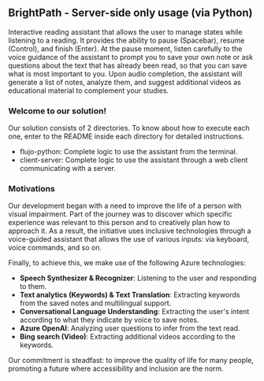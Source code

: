 ## BrightPath - Server-side only usage (via Python)

Interactive reading assistant that allows the user to manage states while listening to a reading. It provides the ability to pause (Spacebar), resume (Control), and finish (Enter). At the pause moment, listen carefully to the voice guidance of the assistant to prompt you to save your own note or ask questions about the text that has already been read, so that you can save what is most important to you. Upon audio completion, the assistant will generate a list of notes, analyze them, and suggest additional videos as educational material to complement your studies.

### Welcome to our solution!
Our solution consists of 2 directories.
To know about how to execute each one, enter to the README inside each directory for detailed instructions.

* flujo-python: Complete logic to use the assistant from the terminal.
* client-server: Complete logic to use the assistant through a web client communicating with a server.

### Motivations

Our development began with a need to improve the life of a person with visual impairment. Part of the journey was to discover which specific experience was relevant to this person and to creatively plan how to approach it. As a result, the initiative uses inclusive technologies through a voice-guided assistant that allows the use of various inputs: via keyboard, voice commands, and so on.

Finally, to achieve this, we make use of the following Azure technologies:
* **Speech Synthesizer & Recognizer**: Listening to the user and responding to them.
* **Text analytics (Keywords) & Text Translation**: Extracting keywords from the saved notes and multilingual support.
* **Conversational Language Understanding**: Extracting the user's intent according to what they indicate by voice to save notes.
* **Azure OpenAI**: Analyzing user questions to infer from the text read.
* **Bing search (Video)**: Extracting additional videos according to the keywords.

Our commitment is steadfast: to improve the quality of life for many people, promoting a future where accessibility and inclusion are the norm.